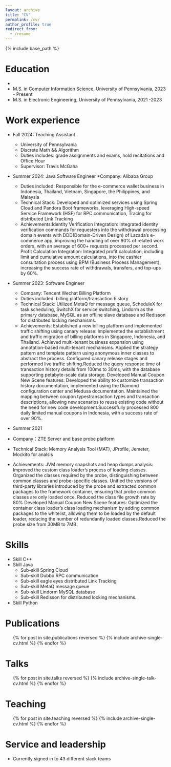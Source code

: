 ```yaml
---
layout: archive
title: "CV"
permalink: /cv/
author_profile: true
redirect_from:
  - /resume
---
```


{% include base_path %}

Education
======
* 
* M.S. in Computer Information Science, University of Pennsylvania, 2023 - Present
* M.S. in Electronic Engineering, University of Pennsylvania, 2021 -2023

Work experience
======
* Fall 2024: Teaching Assistant
  * University of Pennsylvania
  * Discrete Math && Algorithm
  * Duties includes: grade assignments and exams, hold recitations and Office Hour
  * Supervisor: Travis McGaha

* Summer 2024: Java Software Engineer
  *Company: Alibaba Group
  * Duties included: Responsible for the e-commerce wallet business in Indonesia, Thailand, Vietnam, Singapore, the Philippines, and Malaysia
  * Technical Stack: Developed and optimized services using Spring Cloud and Pandora Boot frameworks, leveraging High-speed Service Framework (HSF) for RPC communication, Tracing for distributed Link Tracking
  * Achievements:Identity Verification Integration: Integrated identity verification commands for requesters into the withdrawal processing domain events with DDD(Domain-Driven Design) of Lazada’s e-commerce app, improving the handling of over 90% of related work orders, with an average of 600+ requests processed per second.
Profit Calculation Integration: Integrated profit calculation, including limit and cumulative amount calculations, into the cashier consultation process using BPM (Business Process Management), increasing the success rate of withdrawals, transfers, and top-ups by 60%.

* Summer 2023: Software Engineer
  * Company: Tencent Wechat Billing Platform
  * Duties included: billing platform/transaction history
  * Technical Stack: Utilized MetaQ for message queue, ScheduleX for task scheduling, SwitchX for service switching, Lindorm as the primary database, MySQL as an offline slave database and Redisson for distributed locking mechanisms.
  * Achievements:
Established a new billing platform and implemented traffic shifting using canary release: Implemented the establishment and traffic migration of billing platforms in Singapore, Indonesia, and Thailand. Achieved multi-tenant business expansion using annotation-based multi-tenant mechanisms. Applied the strategy pattern and template pattern using anonymous inner classes to abstract the process. Configured canary release stages and performed live traffic shifting.Reduced the query response time of transaction history details from 100ms to 30ms, with the database supporting petabyte-scale data storage.
Developed Manual Coupon New Scene features: Developed the ability to customize transaction history documentation, implemented using the Diamond configuration center and Medusa documentation. Maintained the mapping between coupon typestransaction types and transaction descriptions, allowing new scenarios to reuse existing code without the need for new code development.Successfully processed 800 daily limited manual coupons in Indonesia, with a success rate of over 90%.

* Summer 2021
* Company：ZTE Server and base probe platform
* Technical Stack: Memory Analysis Tool (MAT), JProfile, Jemeter, Mockito for analsis
* Achievements:
JVM memory snapshots and heap dumps analysis: Improved the custom class loader’s process of loading classes. Organized the classes required by the probe, distinguishing between common classes and probe-specific classes. Unified the versions of third-party libraries introduced by the probe and extracted common packages to the framework container, ensuring that probe common classes are only loaded once. Reduced the class file growth rate by 80%
Developed Manual Coupon New Scene features: Optimized the container class loader’s class loading mechanism by adding common packages to the whitelist, allowing them to be loaded by the default loader, reducing the number of redundantly loaded classes.Reduced the probe size from 30MB to 7MB.



  
Skills
======
* Skill C++
* Skill Java
  * Sub-skill Spring Cloud
  * Sub-skill Dubbo RPC communication
  * Sub-skill eagle eyes distributed Link Tracking
  * Sub-skill MetaQ message queue
  * Sub-skill Lindorm  MySQL database
  * Sub-skill Redisson for distributed locking mechanisms.
* Skill Python

Publications
======
  <ul>{% for post in site.publications reversed %}
    {% include archive-single-cv.html %}
  {% endfor %}</ul>
  
Talks
======
  <ul>{% for post in site.talks reversed %}
    {% include archive-single-talk-cv.html  %}
  {% endfor %}</ul>
  
Teaching
======
  <ul>{% for post in site.teaching reversed %}
    {% include archive-single-cv.html %}
  {% endfor %}</ul>
  
Service and leadership
======
* Currently signed in to 43 different slack teams
